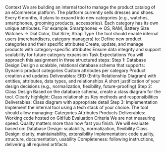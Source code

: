 
Context
We are building an internal tool to manage the product catalog of an eCommerce platform.
The platform currently sells dresses and shoes.
Every 6 months, it plans to expand into new categories (e.g., watches, smartphones, grooming products, accessories).
Each category has its own unique attributes. For example:
Smartphones → OS, RAM, Battery Size
Watches → Dial Color, Dial Size, Strap Type
The tool should enable internal users (merchandisers, category managers) to:
Define new product categories and their specific attributes
Create, update, and manage products with category-specific attributes
Ensure data integrity and support scalability for future category expansion
Task Expectations
You will approach this assignment in three structured steps:
Step 1: Database Design
Design a scalable, relational database schema that supports:
Dynamic product categories
Custom attributes per category
Product creation and updates
Deliverables:
ERD (Entity Relationship Diagram) with entities, attributes, data types, and relationships
A short justification of your design decisions (e.g., normalization, flexibility, future-proofing)
Step 2: Class Design
Based on the database schema, create a class diagram for the tool.
Clearly highlight:
Class relationships
Key methods and responsibilities
Deliverables:
Class diagram with appropriate detail
Step 3: Implementation
Implement the internal tool using a tech stack of your choice.
The tool should allow managing:
Categories
Attributes
Products
Deliverables:
Working code hosted on GitHub
Evaluation Criteria
We are not measuring speed. Quality matters more than how fast you finish.
We will evaluate based on:
Database Design: scalability, normalization, flexibility
Class Design: clarity, maintainability, extensibility
Implementation: code quality, structure, documentation, usability
Completeness: following instructions, delivering all required artifacts
